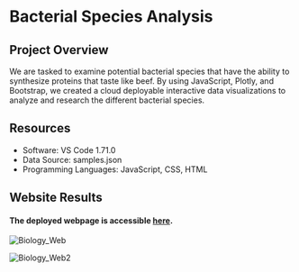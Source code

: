 # Bacterial Species Analysis

## Project Overview

We are tasked to examine potential bacterial species that have the ability to synthesize proteins that taste like beef. By using JavaScript, Plotly, and Bootstrap, we created a cloud deployable interactive data visualizations to analyze and research the different bacterial species. 

## Resources

+ Software: VS Code 1.71.0
+ Data Source: samples.json
+ Programming Languages: JavaScript, CSS, HTML

## Website Results

#### The deployed webpage is accessible [here](https://dosanity.github.io/button_biodiversity/).

![Biology_Web](https://user-images.githubusercontent.com/29410712/194194128-3750976b-037a-4cf2-9bea-07c7d0374f63.png)

![Biology_Web2](https://user-images.githubusercontent.com/29410712/194195158-b6f560bf-194f-4b9a-b9a6-20ef3902f3a6.png)


